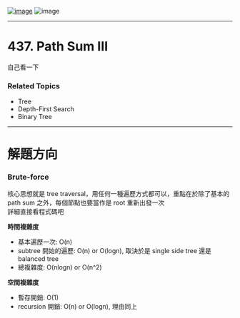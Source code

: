 [![image](https://img.shields.io/badge/Leetcode-Link-blue?logo=leetcode)](https://leetcode.com/problems/path-sum-iii/description/)
![image](https://img.shields.io/badge/Difficulty-Medium-yellow)

---

# 437. Path Sum III

自己看一下

### Related Topics

- Tree
- Depth-First Search
- Binary Tree
  
---

# 解題方向

### Brute-force

核心思想就是 tree traversal，用任何一種遍歷方式都可以，重點在於除了基本的 path sum 之外，每個節點也要當作是 root 重新出發一次  
詳細直接看程式碼吧

**時間複雜度**
- 基本遍歷一次: O(n)
- subtree 開始的遍歷: O(n) or O(logn), 取決於是 single side tree 還是 balanced tree
- 總複雜度: O(nlogn) or O(n^2)

**空間複雜度**
- 暫存開銷: O(1)
- recursion 開銷: O(n) or O(logn), 理由同上